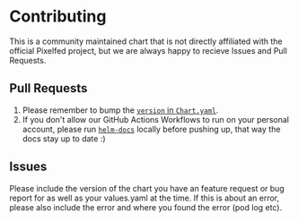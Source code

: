 # Contributing

This is a community maintained chart that is not directly affiliated with the official Pixelfed project, but we are always happy to recieve Issues and Pull Requests.

## Pull Requests

1. Please remember to bump the [`version` in `Chart.yaml`](https://github.com/small-hack/pixelfed-chart/blob/main/charts/pixelfed/Chart.yaml#L18).
2. If you don't allow our GitHub Actions Workflows to run on your personal account, please run [`helm-docs`](https://github.com/norwoodj/helm-docs) locally before pushing up, that way the docs stay up to date :)

## Issues

Please include the version of the chart you have an feature request or bug report for as well as your values.yaml at the time. If this is about an error, please also include the error and where you found the error (pod log etc).
